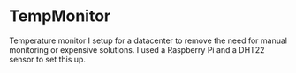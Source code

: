 # TempMonitor
Temperature monitor I setup for a datacenter to remove the need for manual monitoring or expensive solutions.
I used a Raspberry Pi and a DHT22 sensor to set this up. 
